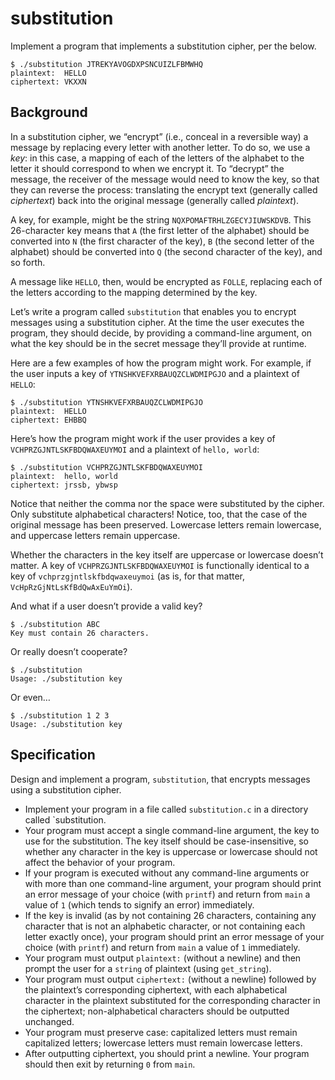 # substitution

<p>Implement a program that implements a substitution cipher, per the below.</p>

<div class="highlighter-rouge"><div class="highlight"><pre class="highlight"><code>$ ./substitution JTREKYAVOGDXPSNCUIZLFBMWHQ
plaintext:  HELLO
ciphertext: VKXXN
</code></pre></div></div>

<h2 id="background">Background</h2>

<p>In a substitution cipher, we “encrypt” (i.e., conceal in a reversible way) a message by replacing every letter with another letter. To do so, we use a <em>key</em>: in this case, a mapping of each of the letters of the alphabet to the letter it should correspond to when we encrypt it. To “decrypt” the message, the receiver of the message would need to know the key, so that they can reverse the process: translating the encrypt text (generally called <em>ciphertext</em>) back into the original message (generally called <em>plaintext</em>).</p>

<p>A key, for example, might be the string <code class="highlighter-rouge">NQXPOMAFTRHLZGECYJIUWSKDVB</code>. This 26-character key means that <code class="highlighter-rouge">A</code> (the first letter of the alphabet) should be converted into <code class="highlighter-rouge">N</code> (the first character of the key), <code class="highlighter-rouge">B</code> (the second letter of the alphabet) should be converted into <code class="highlighter-rouge">Q</code> (the second character of the key), and so forth.</p>

<p>A message like <code class="highlighter-rouge">HELLO</code>, then, would be encrypted as <code class="highlighter-rouge">FOLLE</code>, replacing each of the letters according to the mapping determined by the key.</p>

<p>Let’s write a program called <code class="highlighter-rouge">substitution</code> that enables you to encrypt messages using a substitution cipher. At the time the user executes the program, they should decide, by providing a command-line argument, on what the key should be in the secret message they’ll provide at runtime.</p>

<p>Here are a few examples of how the program might work. For example, if the user inputs a key of <code class="highlighter-rouge">YTNSHKVEFXRBAUQZCLWDMIPGJO</code> and a plaintext of <code class="highlighter-rouge">HELLO</code>:</p>

<div class="highlighter-rouge"><div class="highlight"><pre class="highlight"><code>$ ./substitution YTNSHKVEFXRBAUQZCLWDMIPGJO
plaintext:  HELLO
ciphertext: EHBBQ
</code></pre></div></div>

<p>Here’s how the program might work if the user provides a key of <code class="highlighter-rouge">VCHPRZGJNTLSKFBDQWAXEUYMOI</code> and a plaintext of <code class="highlighter-rouge">hello, world</code>:</p>

<div class="highlighter-rouge"><div class="highlight"><pre class="highlight"><code>$ ./substitution VCHPRZGJNTLSKFBDQWAXEUYMOI
plaintext:  hello, world
ciphertext: jrssb, ybwsp
</code></pre></div></div>

<p>Notice that neither the comma nor the space were substituted by the cipher. Only substitute alphabetical characters! Notice, too, that the case of the original message has been preserved. Lowercase letters remain lowercase, and uppercase letters remain uppercase.</p>

<p>Whether the characters in the key itself are uppercase or lowercase doesn’t matter. A key of <code class="highlighter-rouge">VCHPRZGJNTLSKFBDQWAXEUYMOI</code> is functionally identical to a key of <code class="highlighter-rouge">vchprzgjntlskfbdqwaxeuymoi</code> (as is, for that matter, <code class="highlighter-rouge">VcHpRzGjNtLsKfBdQwAxEuYmOi</code>).</p>

<p>And what if a user doesn’t provide a valid key?</p>

<div class="highlighter-rouge"><div class="highlight"><pre class="highlight"><code>$ ./substitution ABC
Key must contain 26 characters.
</code></pre></div></div>

<p>Or really doesn’t cooperate?</p>

<div class="highlighter-rouge"><div class="highlight"><pre class="highlight"><code>$ ./substitution
Usage: ./substitution key
</code></pre></div></div>

<p>Or even…</p>

<div class="highlighter-rouge"><div class="highlight"><pre class="highlight"><code>$ ./substitution 1 2 3
Usage: ./substitution key
</code></pre></div></div>

<h2 id="specification">Specification</h2>

<p>Design and implement a program, <code class="highlighter-rouge">substitution</code>, that encrypts messages using a substitution cipher.</p>

<ul>
  <li data-marker="*">Implement your program in a file called <code class="highlighter-rouge">substitution.c</code> in a directory called `substitution.</li>
  <li data-marker="*">Your program must accept a single command-line argument, the key to use for the substitution. The key itself should be case-insensitive, so whether any character in the key is uppercase or lowercase should not affect the behavior of your program.</li>
  <li data-marker="*">If your program is executed without any command-line arguments or with more than one command-line argument, your program should print an error message of your choice (with <code class="highlighter-rouge">printf</code>) and return from <code class="highlighter-rouge">main</code> a value of <code class="highlighter-rouge">1</code> (which tends to signify an error) immediately.</li>
  <li data-marker="*">If the key is invalid (as by not containing 26 characters, containing any character that is not an alphabetic character, or not containing each letter exactly once), your program should print an error message of your choice (with <code class="highlighter-rouge">printf</code>) and return from <code class="highlighter-rouge">main</code> a value of <code class="highlighter-rouge">1</code> immediately.</li>
  <li data-marker="*">Your program must output <code class="highlighter-rouge">plaintext:</code> (without a newline) and then prompt the user for a <code class="highlighter-rouge">string</code> of plaintext (using <code class="highlighter-rouge">get_string</code>).</li>
  <li data-marker="*">Your program must output <code class="highlighter-rouge">ciphertext:</code> (without a newline) followed by the plaintext’s corresponding ciphertext, with each alphabetical character in the plaintext substituted for the corresponding character in the ciphertext; non-alphabetical characters should be outputted unchanged.</li>
  <li data-marker="*">Your program must preserve case: capitalized letters must remain capitalized letters; lowercase letters must remain lowercase letters.</li>
  <li data-marker="*">After outputting ciphertext, you should print a newline. Your program should then exit by returning <code class="highlighter-rouge">0</code> from <code class="highlighter-rouge">main</code>.</li>
</ul>




